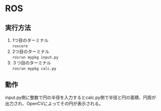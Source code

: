# ROS
## 実行方法
1. 1つ目のターミナル  
`roscore`
1. 2つ目のターミナル  
`rosrun mypkg input.py`
1. ３つ目のターミナル  
`rosrun mypkg calc.py`  

## 動作
input.py側に整数で円の半径を入力するとcalc.py側で半径と円の面積、円周が出力され、OpenCVによってその円が表示される。
